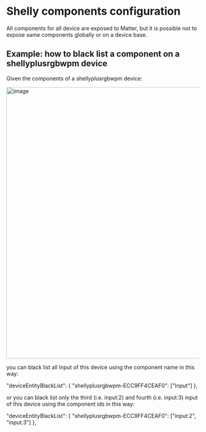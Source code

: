 # Shelly components configuration

All components for all device are exposed to Matter, but it is possible not to expose same components globally or on a device base.

## Example: how to black list a component on a shellyplusrgbwpm device 

Given the components of a shellyplusrgbwpm device:

<img width="709" alt="image" src="https://github.com/user-attachments/assets/6602087b-cc51-43c1-a93d-98d351054cf9" />

you can black list all Input of this device using the component name in this way:

"deviceEntityBlackList": { "shellyplusrgbwpm-ECC9FF4CEAF0": ["Input"] },

or you can black list only the third (i.e. input:2) and fourth (i.e. input:3) input of this device using the component ids in this way:

"deviceEntityBlackList": { "shellyplusrgbwpm-ECC9FF4CEAF0": ["input:2", "input:3"] },
